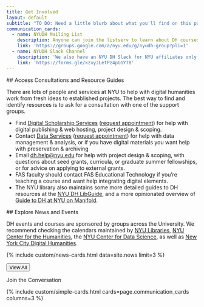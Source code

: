```yaml
---
title: Get Involved
layout: default
subtitle: "TO DO: Need a little blurb about what you'll find on this page."
communication_cards:
  - name: NYUDH Mailing List
    description: Anyone can join the listserv to learn about DH courses, events, and student employment opportunities at NYU.
    link: 'https://groups.google.com/a/nyu.edu/g/nyudh-group?pli=1'
  - name: NYUDH Slack Channel
    description: 'We also have an NYU DH Slack for NYU affiliates only. To join, request an invite via Google Form.'
    link: 'https://forms.gle/kzxyJLetPz4pGGY78'
---
```

<div class="content" markdown="1">
## Access Consultations and Resource Guides

There are lots of people and services at NYU to help with digital humanities work from fresh ideas to established projects. The best way to find and identify resources is to ask for a consultation with one of the support groups.

- Find [Digital Scholarship Services](https://library.nyu.edu/departments/digital-scholarship-services/) ([request appointment](https://nyu.qualtrics.com/jfe/form/SV_2srvrbNYpL05GW9)) for help with digital publishing & web hosting, project design & scoping.
- Contact [Data Services](https://guides.nyu.edu/dataservices) ([request appointment](https://guides.nyu.edu/appointment)) for help with data management & analysis, or if you have digital materials you want help with preservation & archiving
- Email [dh.help@nyu.edu](mailto:dh.help@nyu.edu) for help with project design & scoping, with questions about seed grants, curricula, or graduate summer fellowships, or for advice on applying to external grants.
- FAS faculty should contact FAS Educational Technology if you’re teaching a course and want help integrating digital elements.
- The NYU library also maintains some more detailed guides to DH resources at the [NYU DH LibGuide](https://guides.nyu.edu/digital-humanities), and a more opinionated overview of [Guide to DH at NYU on Manifold](https://nyu.manifoldapp.org/projects/nyu-dh).
</div>

<section class="section full-width mb-6 is-bg-alt">
<div class="container">

<div class="content" markdown="1">
## Explore News and Events

DH events and courses are sponsored by groups across the University. We recommend checking the calendars maintained by [NYU Libraries](https://nyu.libcal.com/calendar/?cid=1564&t=d&d=0000-00-00&cal=1564&inc=0), [NYU Center for the Humanities](https://nyuhumanities.org/events/), the [NYU Center for Data Science](https://cds.nyu.edu/cds-events/), as well as [New York City Digital Humanities](https://nycdh.org/calendar/).
</div>

{% include custom/news-cards.html data=site.news limit=3 %}
<p><a href="{{ '/news' | absolute_url }}"><button class="button is-medium is-info">View All</button></a></p>
</div>
</section>

<div class="container">
  <p class="is-size-3 pb-6">Join the Conversation</p>
  {% include custom/simple-cards.html cards=page.communication_cards columns=3 %}
</div>

